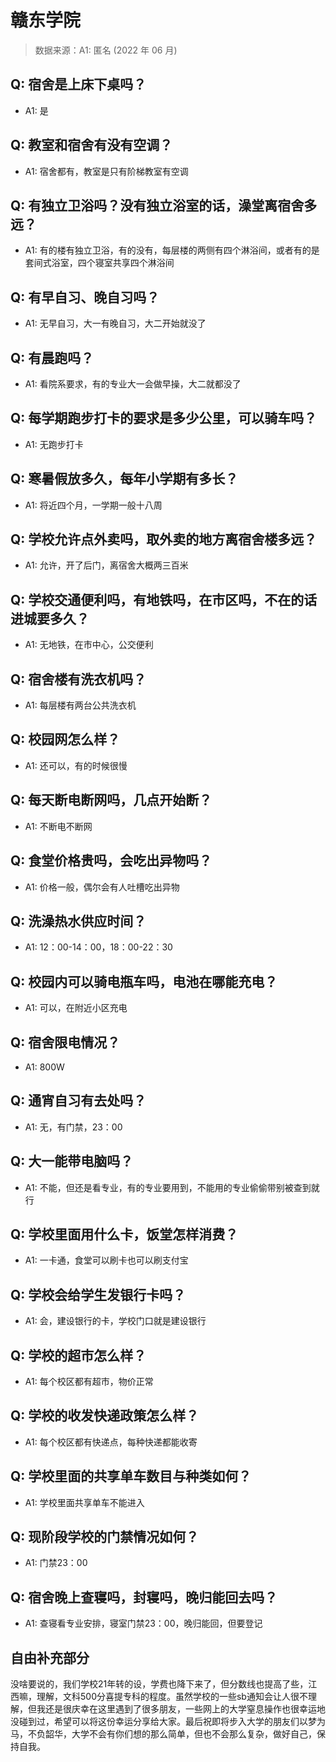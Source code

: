 # 赣东学院

> 数据来源：A1: 匿名 (2022 年 06 月)

## Q: 宿舍是上床下桌吗？

- A1: 是

## Q: 教室和宿舍有没有空调？

- A1: 宿舍都有，教室是只有阶梯教室有空调

## Q: 有独立卫浴吗？没有独立浴室的话，澡堂离宿舍多远？

- A1: 有的楼有独立卫浴，有的没有，每层楼的两侧有四个淋浴间，或者有的是套间式浴室，四个寝室共享四个淋浴间

## Q: 有早自习、晚自习吗？

- A1: 无早自习，大一有晚自习，大二开始就没了

## Q: 有晨跑吗？

- A1: 看院系要求，有的专业大一会做早操，大二就都没了

## Q: 每学期跑步打卡的要求是多少公里，可以骑车吗？

- A1: 无跑步打卡

## Q: 寒暑假放多久，每年小学期有多长？

- A1: 将近四个月，一学期一般十八周

## Q: 学校允许点外卖吗，取外卖的地方离宿舍楼多远？

- A1: 允许，开了后门，离宿舍大概两三百米

## Q: 学校交通便利吗，有地铁吗，在市区吗，不在的话进城要多久？

- A1: 无地铁，在市中心，公交便利

## Q: 宿舍楼有洗衣机吗？

- A1: 每层楼有两台公共洗衣机

## Q: 校园网怎么样？

- A1: 还可以，有的时候很慢

## Q: 每天断电断网吗，几点开始断？

- A1: 不断电不断网

## Q: 食堂价格贵吗，会吃出异物吗？

- A1: 价格一般，偶尔会有人吐槽吃出异物

## Q: 洗澡热水供应时间？

- A1: 12：00-14：00，18：00-22：30

## Q: 校园内可以骑电瓶车吗，电池在哪能充电？

- A1: 可以，在附近小区充电

## Q: 宿舍限电情况？

- A1: 800W

## Q: 通宵自习有去处吗？

- A1: 无，有门禁，23：00

## Q: 大一能带电脑吗？

- A1: 不能，但还是看专业，有的专业要用到，不能用的专业偷偷带别被查到就行

## Q: 学校里面用什么卡，饭堂怎样消费？

- A1: 一卡通，食堂可以刷卡也可以刷支付宝

## Q: 学校会给学生发银行卡吗？

- A1: 会，建设银行的卡，学校门口就是建设银行

## Q: 学校的超市怎么样？

- A1: 每个校区都有超市，物价正常

## Q: 学校的收发快递政策怎么样？

- A1: 每个校区都有快递点，每种快递都能收寄

## Q: 学校里面的共享单车数目与种类如何？

- A1: 学校里面共享单车不能进入

## Q: 现阶段学校的门禁情况如何？

- A1: 门禁23：00

## Q: 宿舍晚上查寝吗，封寝吗，晚归能回去吗？

- A1: 查寝看专业安排，寝室门禁23：00，晚归能回，但要登记

## 自由补充部分

没啥要说的，我们学校21年转的设，学费也降下来了，但分数线也提高了些，江西嘛，理解，文科500分喜提专科的程度。虽然学校的一些sb通知会让人很不理解，但我还是很庆幸在这里遇到了很多朋友，一些网上的大学窒息操作也很幸运地没碰到过，希望可以将这份幸运分享给大家。最后祝即将步入大学的朋友们以梦为马，不负韶华，大学不会有你们想的那么简单，但也不会那么复杂，做好自己，保持自我。